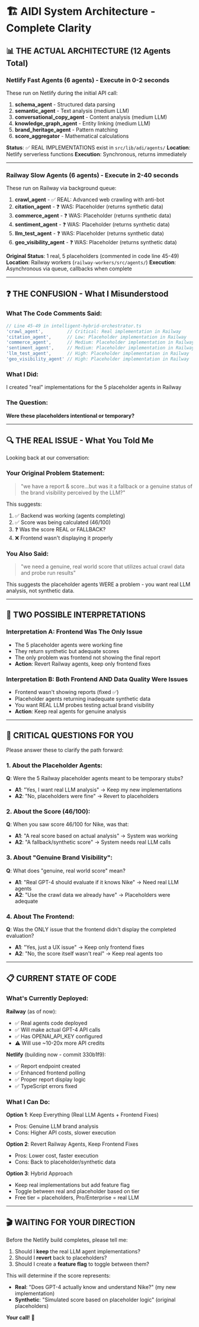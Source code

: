 # 🏗️ AIDI System Architecture - Complete Clarity

## 📊 THE ACTUAL ARCHITECTURE (12 Agents Total)

### Netlify Fast Agents (6 agents) - Execute in 0-2 seconds
These run on Netlify during the initial API call:

1. **schema_agent** - Structured data parsing
2. **semantic_agent** - Text analysis (medium LLM)
3. **conversational_copy_agent** - Content analysis (medium LLM)
4. **knowledge_graph_agent** - Entity linking (medium LLM)
5. **brand_heritage_agent** - Pattern matching
6. **score_aggregator** - Mathematical calculations

**Status**: ✅ REAL IMPLEMENTATIONS exist in `src/lib/adi/agents/`
**Location**: Netlify serverless functions
**Execution**: Synchronous, returns immediately

---

### Railway Slow Agents (6 agents) - Execute in 2-40 seconds
These run on Railway via background queue:

1. **crawl_agent** - ✅ REAL: Advanced web crawling with anti-bot
2. **citation_agent** - ❓ WAS: Placeholder (returns synthetic data)
3. **commerce_agent** - ❓ WAS: Placeholder (returns synthetic data)
4. **sentiment_agent** - ❓ WAS: Placeholder (returns synthetic data)
5. **llm_test_agent** - ❓ WAS: Placeholder (returns synthetic data)
6. **geo_visibility_agent** - ❓ WAS: Placeholder (returns synthetic data)

**Original Status**: 1 real, 5 placeholders (commented in code line 45-49)
**Location**: Railway workers (`railway-workers/src/agents/`)
**Execution**: Asynchronous via queue, callbacks when complete

---

## ❓ THE CONFUSION - What I Misunderstood

### What The Code Comments Said:
```typescript
// Line 45-49 in intelligent-hybrid-orchestrator.ts
'crawl_agent',         // Critical: Real implementation in Railway
'citation_agent',      // Low: Placeholder implementation in Railway
'commerce_agent',      // Medium: Placeholder implementation in Railway
'sentiment_agent',     // Medium: Placeholder implementation in Railway
'llm_test_agent',      // High: Placeholder implementation in Railway
'geo_visibility_agent' // High: Placeholder implementation in Railway
```

### What I Did:
I created "real" implementations for the 5 placeholder agents in Railway

### The Question:
**Were these placeholders intentional or temporary?**

---

## 🔍 THE REAL ISSUE - What You Told Me

Looking back at our conversation:

### Your Original Problem Statement:
> "we have a report & score...but was it a fallback or a genuine status of the brand visibility perceived by the LLM?"

This suggests:
1. ✅ Backend was working (agents completing)
2. ✅ Score was being calculated (46/100)
3. ❓ Was the score REAL or FALLBACK?
4. ❌ Frontend wasn't displaying it properly

### You Also Said:
> "we need a genuine, real world score that utilizes actual crawl data and probe run results"

This suggests the placeholder agents WERE a problem - you want real LLM analysis, not synthetic data.

---

## 🎯 TWO POSSIBLE INTERPRETATIONS

### Interpretation A: Frontend Was The Only Issue
- The 5 placeholder agents were working fine
- They return synthetic but adequate scores
- The only problem was frontend not showing the final report
- **Action**: Revert Railway agents, keep only frontend fixes

### Interpretation B: Both Frontend AND Data Quality Were Issues
- Frontend wasn't showing reports (fixed ✅)
- Placeholder agents returning inadequate synthetic data
- You want REAL LLM probes testing actual brand visibility
- **Action**: Keep real agents for genuine analysis

---

## 🤔 CRITICAL QUESTIONS FOR YOU

Please answer these to clarify the path forward:

### 1. About the Placeholder Agents:
**Q**: Were the 5 Railway placeholder agents meant to be temporary stubs?
- **A1**: "Yes, I want real LLM analysis" → Keep my new implementations
- **A2**: "No, placeholders were fine" → Revert to placeholders

### 2. About the Score (46/100):
**Q**: When you saw score 46/100 for Nike, was that:
- **A1**: "A real score based on actual analysis" → System was working
- **A2**: "A fallback/synthetic score" → System needs real LLM calls

### 3. About "Genuine Brand Visibility":
**Q**: What does "genuine, real world score" mean?
- **A1**: "Real GPT-4 should evaluate if it knows Nike" → Need real LLM agents
- **A2**: "Use the crawl data we already have" → Placeholders were adequate

### 4. About The Frontend:
**Q**: Was the ONLY issue that the frontend didn't display the completed evaluation?
- **A1**: "Yes, just a UX issue" → Keep only frontend fixes
- **A2**: "No, the score itself wasn't real" → Keep real agents too

---

## 📋 CURRENT STATE OF CODE

### What's Currently Deployed:

**Railway** (as of now):
- ✅ Real agents code deployed
- ✅ Will make actual GPT-4 API calls
- ✅ Has OPENAI_API_KEY configured
- ⚠️ Will use ~10-20x more API credits

**Netlify** (building now - commit 330b1f9):
- ✅ Report endpoint created
- ✅ Enhanced frontend polling
- ✅ Proper report display logic
- ✅ TypeScript errors fixed

### What I Can Do:

**Option 1**: Keep Everything (Real LLM Agents + Frontend Fixes)
- Pros: Genuine LLM brand analysis
- Cons: Higher API costs, slower execution

**Option 2**: Revert Railway Agents, Keep Frontend Fixes
- Pros: Lower cost, faster execution
- Cons: Back to placeholder/synthetic data

**Option 3**: Hybrid Approach
- Keep real implementations but add feature flag
- Toggle between real and placeholder based on tier
- Free tier = placeholders, Pro/Enterprise = real LLM

---

## 🎬 WAITING FOR YOUR DIRECTION

Before the Netlify build completes, please tell me:

1. Should I **keep** the real LLM agent implementations?
2. Should I **revert** back to placeholders?
3. Should I create a **feature flag** to toggle between them?

This will determine if the score represents:
- **Real**: "Does GPT-4 actually know and understand Nike?" (my new implementation)
- **Synthetic**: "Simulated score based on placeholder logic" (original placeholders)

**Your call!** 🎯

